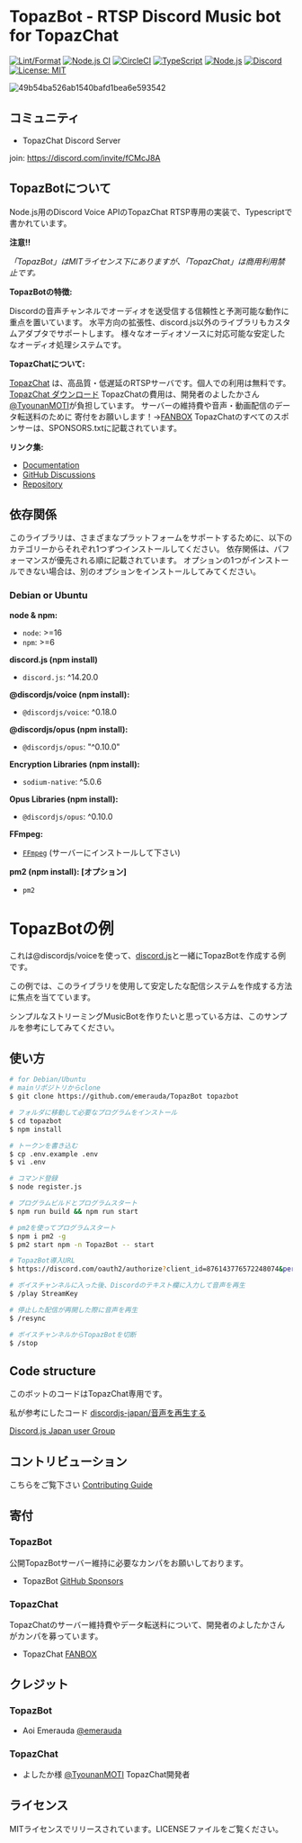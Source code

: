 # TopazBot - RTSP Discord Music bot for TopazChat

[![Lint/Format](https://github.com/emerauda/TopazBot/actions/workflows/lint.yml/badge.svg)](https://github.com/emerauda/TopazBot/actions/workflows/lint.yml)
[![Node.js CI](https://github.com/emerauda/TopazBot/actions/workflows/node.js.yml/badge.svg)](https://github.com/emerauda/TopazBot/actions/workflows/node.js.yml)
[![CircleCI](https://circleci.com/gh/emerauda/TopazBot/tree/main.svg?style=svg)](https://circleci.com/gh/emerauda/TopazBot/tree/main)
[![TypeScript](https://img.shields.io/badge/TypeScript-007ACC?style=flat&logo=typescript&logoColor=white)](https://www.typescriptlang.org/)
[![Node.js](https://img.shields.io/badge/Node.js-22.x-green.svg)](https://nodejs.org/)
[![Discord](https://img.shields.io/badge/Discord-Bot-5865F2?style=flat&logo=discord&logoColor=white)](https://discord.com/)
[![License: MIT](https://img.shields.io/badge/License-MIT-yellow.svg)](https://opensource.org/licenses/MIT)

![49b54ba526ab1540bafd1bea6e593542](https://user-images.githubusercontent.com/35634920/129456355-da650b6d-37e1-4da0-a362-f056eebea238.png)

## コミュニティ

- TopazChat Discord Server

join: https://discord.com/invite/fCMcJ8A

## TopazBotについて

Node.js用のDiscord Voice APIのTopazChat RTSP専用の実装で、Typescriptで書かれています。

**注意!!**

_「TopazBot」はMITライセンス下にありますが、「TopazChat」は商用利用禁止です。_

**TopazBotの特徴:**

Discordの音声チャンネルでオーディオを送受信する信頼性と予測可能な動作に重点を置いています。
水平方向の拡張性、discord.js以外のライブラリもカスタムアダプタでサポートします。
様々なオーディオソースに対応可能な安定したなオーディオ処理システムです。

**TopazChatについて:**

[TopazChat](https://github.com/TopazChat/TopazChat)
は、高品質・低遅延のRTSPサーバです。個人での利用は無料です。
[TopazChat ダウンロード](https://booth.pm/ja/items/1752066)
TopazChatの費用は、開発者のよしたかさん[@TyounanMOTI](https://github.com/TyounanMOTI)が負担しています。
サーバーの維持費や音声・動画配信のデータ転送料のために
寄付をお願いします！→[FANBOX](https://tyounanmoti.fanbox.cc/)
TopazChatのすべてのスポンサーは、SPONSORS.txtに記載されています。

**リンク集:**

- [Documentation](https://emerauda.github.io/TopazBot)
- [GitHub Discussions](https://github.com/emerauda/TopazBot/discussions)
- [Repository](https://github.com/emerauda/TopazBot)

## 依存関係

このライブラリは、さまざまなプラットフォームをサポートするために、以下のカテゴリーからそれぞれ1つずつインストールしてください。
依存関係は、パフォーマンスが優先される順に記載されています。
オプションの1つがインストールできない場合は、別のオプションをインストールしてみてください。

### Debian or Ubuntu

**node & npm:**

- `node`: >=16
- `npm`: >=6

**discord.js (npm install)**

- `discord.js`: ^14.20.0

**@discordjs/voice (npm install):**

- `@discordjs/voice`: ^0.18.0

**@discordjs/opus (npm install):**

- `@discordjs/opus`: "^0.10.0"

**Encryption Libraries (npm install):**

- `sodium-native`: ^5.0.6

**Opus Libraries (npm install):**

- `@discordjs/opus`: ^0.10.0

**FFmpeg:**

- [`FFmpeg`](https://ffmpeg.org/) (サーバーにインストールして下さい)

**pm2 (npm install): [オプション]**

- `pm2`

# TopazBotの例

これは@discordjs/voiceを使って、[discord.js](https://github.com/discordjs/discord.js)と一緒にTopazBotを作成する例です。

この例では、このライブラリを使用して安定したな配信システムを作成する方法に焦点を当てています。

シンプルなストリーミングMusicBotを作りたいと思っている方は、このサンプルを参考にしてみてください。

## 使い方

```bash
# for Debian/Ubuntu
# mainリポジトリからclone
$ git clone https://github.com/emerauda/TopazBot topazbot

# フォルダに移動して必要なプログラムをインストール
$ cd topazbot
$ npm install

# トークンを書き込む
$ cp .env.example .env
$ vi .env

# コマンド登録
$ node register.js

# プログラムビルドとプログラムスタート
$ npm run build && npm run start

# pm2を使ってプログラムスタート
$ npm i pm2 -g
$ pm2 start npm -n TopazBot -- start

# TopazBot導入URL
$ https://discord.com/oauth2/authorize?client_id=876143776572248074&permissions=2150631424&integration_type=0&scope=bot

# ボイスチャンネルに入った後、Discordのテキスト欄に入力して音声を再生
$ /play StreamKey

# 停止した配信が再開した際に音声を再生
$ /resync

# ボイスチャンネルからTopazBotを切断
$ /stop
```

## Code structure

このボットのコードはTopazChat専用です。

私が参考にしたコード [discordjs-japan/音声を再生する](https://scrapbox.io/discordjs-japan/%E9%9F%B3%E5%A3%B0%E3%82%92%E5%86%8D%E7%94%9F%E3%81%99%E3%82%8B)

[Discord.js Japan user Group](https://scrapbox.io/discordjs-japan/)

## コントリビューション

こちらをご覧下さい [Contributing Guide](https://github.com/emerauda/topazbot/blob/main/.github/CONTRIBUTING.md)

## 寄付

### TopazBot

公開TopazBotサーバー維持に必要なカンパをお願いしております。

- TopazBot [GitHub Sponsors](https://github.com/sponsors/ROZ-MOFUMOFU-ME?o=sd&sc=t)

### TopazChat

TopazChatのサーバー維持費やデータ転送料について、開発者のよしたかさんがカンパを募っています。

- TopazChat [FANBOX](https://tyounanmoti.fanbox.cc/)

## クレジット

### TopazBot

- Aoi Emerauda [@emerauda](https://github.com/emerauda)

### TopazChat

- よしたか様 [@TyounanMOTI](https://github.com/TyounanMOTI) TopazChat開発者

## ライセンス

MITライセンスでリリースされています。LICENSEファイルをご覧ください。
